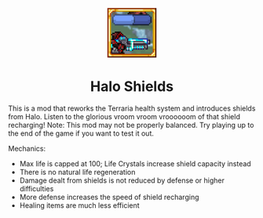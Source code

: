 <center>
    <img src="icon.png" alt="Mod Icon" width="20%">
    <h1>Halo Shields</h1>
</center>

This is a mod that reworks the Terraria health system and introduces shields from Halo. Listen to the glorious vroom vroom vroooooom of that shield recharging!
Note: This mod may not be properly balanced. Try playing up to the end of the game if you want to test it out.

Mechanics:
- Max life is capped at 100; Life Crystals increase shield capacity instead
- There is no natural life regeneration
- Damage dealt from shields is not reduced by defense or higher difficulties
- More defense increases the speed of shield recharging
- Healing items are much less efficient
